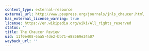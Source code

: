 ```yaml
---
content_type: external-resource
external_url: http://www.psupress.org/journals/jnls_chaucer.html
has_external_license_warning: true
license: https://en.wikipedia.org/wiki/All_rights_reserved
status: ''
title: The Chaucer Review
uid: 11f0e408-6aa5-4de2-bb71-e88569e34a07
wayback_url: ''
---
```

